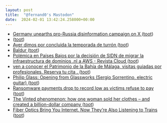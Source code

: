 ```yaml
---
layout: post
title:  "@fernand0's Mastodon"
date:  2024-02-01 13:42:24.258000+00:00
---
```

*  [Germany unearths pro-Russia disinformation campaign on X ](https://www.theguardian.com/world/2024/jan/26/germany-unearths-pro-russia-disinformation-campaign-on-) ([toot](https://mastodon.social/@fernand0/111856513466870186))
*  [ ](https://social.aguilera.soy/users/jorge) ([toot](https://mastodon.social/@fernand0/111856511818756806))
*  [Ayer dimos por concluida la temporada de turrón ](https://mastodon.social/@fernand0/111856496735514354) ([toot](https://mastodon.social/@fernand0/111856496735514354))
*  [Baldur ](https://baldur.dk/blog/automated-web-assessment.htm) ([toot](https://mastodon.social/@fernand0/111856304189189339))
*  [Polémica en Países Bajos por la decisión de SIDN de migrar la infraestructura de dominios .nl a AWS - Revista Cloud ](https://revistacloud.com/polemica-paises-bajos-decision-sidn-migrar-gestion-dominios-nl-a-aws) ([toot](https://mastodon.social/@fernand0/111856175006459037))
*  [ven a conocer el Patrimonio de la Bahía de Málaga, visitas guiadas por profesionales. Reserva tu cita .  ](https://complejohumo.blogspot.com/2024/01/ven-conocer-el-patrimonio-de-la-bahia.html?spref=tw) ([toot](https://mastodon.social/@fernand0/111856080154554812))
*  [Philip Glass: Opening from Glassworks (Sergio Sorrentino, electric guitar) ](https://youtu.be/2Itrlbisq9) ([toot](https://mastodon.social/@fernand0/111855971675964617))
*  [Ransomware payments drop to record low as victims refuse to pay ](https://www.bleepingcomputer.com/news/security/ransomware-payments-drop-to-record-low-as-victims-refuse-to-pay) ([toot](https://mastodon.social/@fernand0/111855970226472063))
*  [The Vinted phenomenon: how one woman sold her clothes – and created a billion-dollar company ](https://www.theguardian.com/fashion/2024/jan/09/the-vinted-phenomenon-how-one-woman-sold-her-clothes-and-created-a-billion-dollar-compan) ([toot](https://mastodon.social/@fernand0/111855834066446675))
*  [Fiber Optics Bring You Internet. Now They’re Also Listening to Trains ](https://www.wired.com/story/fiber-optics-bring-you-internet-now-theyre-also-listening-to-trains) ([toot](https://mastodon.social/@fernand0/111855676731670392))
